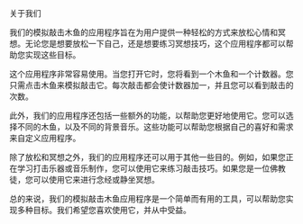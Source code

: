 关于我们

我们的模拟敲击木鱼的应用程序旨在为用户提供一种轻松的方式来放松心情和冥想。无论您是想要放松一下自己，还是想要练习冥想技巧，这个应用程序都可以帮助您实现这些目标。

这个应用程序非常容易使用。当您打开它时，您将看到一个木鱼和一个计数器。您只需点击木鱼来模拟敲击它。每次敲击都会使计数器加一，并且您可以看到敲击的次数。

此外，我们的应用程序还包括一些额外的功能，以帮助您更好地使用它。您可以选择不同的木鱼，以及不同的背景音乐。这些功能可以帮助您根据自己的喜好和需求来自定义应用程序。

除了放松和冥想之外，我们的应用程序还可以用于其他一些目的。例如，如果您正在学习打击乐器或音乐制作，您可以使用它来练习敲击技巧。如果您是一位佛教徒，您可以使用它来进行念经或静坐冥想。

总的来说，我们的模拟敲击木鱼应用程序是一个简单而有用的工具，可以帮助您实现多种目标。我们希望您喜欢使用它，并从中受益。
